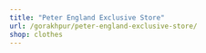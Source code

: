 ```yaml
---
title: "Peter England Exclusive Store"
url: /gorakhpur/peter-england-exclusive-store/
shop: clothes
---
```

